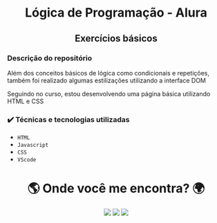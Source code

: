 <h1 align="center">Lógica de Programação - Alura</h1>
<h2 align="center">Exercícios básicos</h2>

<h3> Descrição do repositório </h3>

<p>Além dos conceitos básicos de lógica como condicionais e repetições, também foi realizado algumas estilizações utilizando a interface DOM </p>
<p>Seguindo no curso, estou desenvolvendo uma página básica utilizando HTML e CSS </p>

<h3> ✔️ Técnicas e tecnologias utilizadas </h3>
 
- ``HTML``
- ``Javascript``
- ``CSS``
- ``VScode``

<h1 align="center">🌎 Onde você me encontra? 🌍</h1>

                                    
<div align="center" > 
  <a href="https://discord.gg/4j9jynF3" target="_blank"><img src="https://img.shields.io/badge/Discord-7289DA?style=for-the-badge&logo=discord&logoColor=white" target="_blank"></a> 
  <a href = "mailto:dharancosta@gmail.com"><img src="https://img.shields.io/badge/Gmail-D14836?style=for-the-badge&logo=gmail&logoColor=white" target="_blank"></a>
  <a href="https://www.linkedin.com/in/dharancosta/" target="_blank"><img src="https://img.shields.io/badge/-LinkedIn-%230077B5?style=for-the-badge&logo=linkedin&logoColor=white" target="_blank"></a> 
</div

